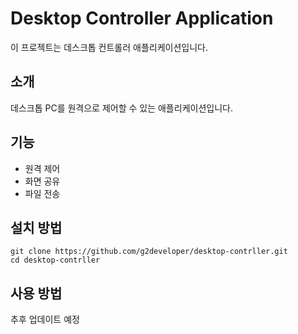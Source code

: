 # Desktop Controller Application

이 프로젝트는 데스크톱 컨트롤러 애플리케이션입니다.

## 소개
데스크톱 PC를 원격으로 제어할 수 있는 애플리케이션입니다.

## 기능
- 원격 제어
- 화면 공유
- 파일 전송

## 설치 방법
```
git clone https://github.com/g2developer/desktop-contrller.git
cd desktop-contrller
```

## 사용 방법
추후 업데이트 예정